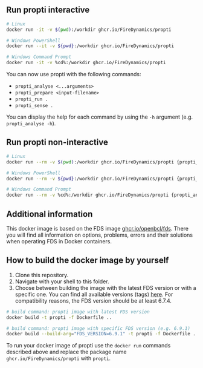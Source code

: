 ## Run propti interactive
```bash
# Linux
docker run -it -v $(pwd):/workdir ghcr.io/FireDynamics/propti

# Windows PowerShell
docker run --it -v ${pwd}:/workdir ghcr.io/FireDynamics/propti

# Windows Command Prompt
docker run -it -v %cd%:/workdir ghcr.io/FireDynamics/propti
```

You can now use propti with the following commands:
- `propti_analyse <...arguments>`
- `propti_prepare <input-filename>`
- `propti_run .`
- `propti_sense .`

You can display the help for each command by using the `-h` argument (e.g. `propti_analyse -h`).

## Run propti non-interactive
```bash
# Linux
docker run --rm -v $(pwd):/workdir ghcr.io/FireDynamics/propti {propti_analyse|propti_prepare|propti_run|propti_sense} <...arguments>

# Windows PowerShell
docker run --rm -v ${pwd}:/workdir ghcr.io/FireDynamics/propti {propti_analyse|propti_prepare|propti_run|propti_sense} <...arguments>

# Windows Command Prompt
docker run --rm -v %cd%:/workdir ghcr.io/FireDynamics/propti {propti_analyse|propti_prepare|propti_run|propti_sense} <...arguments>
```

## Additional information
This docker image is based on the FDS image [ghcr.io/openbcl/fds](https://github.com/openbcl/fds-dockerfiles/pkgs/container/fds).
There you will find all information on options, problems, errors and their solutions when operating FDS in Docker containers.

## How to build the docker image by yourself
1. Clone this repository.
1. Navigate with your shell to this folder.
1. Choose between building the image with the latest FDS version or with a specific one. You can find all available versions (tags) [here](https://github.com/openbcl/fds-dockerfiles/pkgs/container/fds/versions).
For compatibility reasons, the FDS version should be at least 6.7.4.

```bash
# build command: propti image with latest FDS version
docker build -t propti -f Dockerfile ..

# build command: propti image with specific FDS version (e.g. 6.9.1)
docker build --build-arg="FDS_VERSION=6.9.1" -t propti -f Dockerfile .. 
```

To run your docker image of propti use the `docker run` commands described above and replace the package name `ghcr.io/FireDynamics/propti` with `propti`.